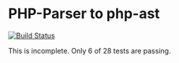 PHP-Parser to php-ast
=====================

[![Build Status](https://travis-ci.org/TysonAndre/php-parser-to-php-ast.svg?branch=master)](https://travis-ci.org/TysonAndre/php-parser-to-php-ast)

This is incomplete. Only 6 of 28 tests are passing.
